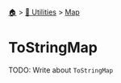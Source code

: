 <!--startTocHeader-->
[🏠](../../README.md) > [🔧 Utilities](../README.md) > [Map](README.md)
# ToStringMap
<!--endTocHeader-->
TODO: Write about `ToStringMap`
<!--startTocSubtopic-->

<!--endTocSubtopic-->